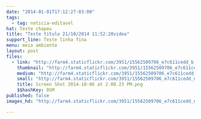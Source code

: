 ```yaml
---
date: "2014-01-01T17:12:27-03:00"
tags:
  - tag: noticia-editavel
hat: Teste chapeu
title: "Teste titulo 21/10/2014 11:52:20video"
support_line: Teste linha fina
menu: meio ambiente
layout: post
files:
  - link: "http://farm4.staticflickr.com/3951/15562509706_e7c611cedd_b.jpg"
    thumbnail: "http://farm4.staticflickr.com/3951/15562509706_e7c611cedd_t.jpg"
    medium: "http://farm4.staticflickr.com/3951/15562509706_e7c611cedd_z.jpg"
    small: "http://farm4.staticflickr.com/3951/15562509706_e7c611cedd_n.jpg"
    title: Screen Shot 2014-10-06 at 2.08.23 PM.png
    $$hashKey: 0SM
published: false
images_hd: "http://farm4.staticflickr.com/3951/15562509706_e7c611cedd_n.jpg"

---
```

